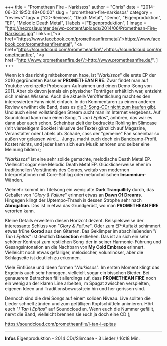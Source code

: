 +++
title = "Promethean Fire - Narkissos"
author = "Chris"
date = "2014-06-02 19:50:48+00:00"
slug = "promethean-fire-narkissos"
category = "reviews"
tags = ["CD-Reviews", "Death Metal", "Demo", "Eigenproduktion", "EP", "Melodic Death Metal", ]
labels = ["Eigenproduktion", ]
image = "http://necroslaughter.de/wp-content/uploads/2014/06/Promethean-Fire-Narkissos.jpg"
links = ["<a href=\"https://www.facebook.com/prometheanfiremetal\">https://www.facebook.com/prometheanfiremetal</a>", "<a href=\"https://soundcloud.com/prometheanfire\">https://soundcloud.com/prometheanfire</a>", "<a href=\"http://www.prometheanfire.de/\">http://www.prometheanfire.de/</a>", ]
+++

Wenn ich das richtig mitbekommen habe, ist "_Narkissos_" die erste EP der 2010 gegründeten Kasseler **PROMETHEAN FIRE**. Zwar findet man auf Youtube vereinzelte Proberaum-Aufnahmen und einen Demo-Song von 2011. Aber ob davon jemals ein physischer Tonträger erhältlich war, entzieht sich meines Wissens. Auch die aktuelle Veröffentlichung macht es den interessierten Fans nicht einfach. In den Kommentaren zu einem anderen Review erwähnt die Band, dass es <a href="http://www.metal.de/death-metal/review/promethean-fire/57314-narkissos/">die 3-Song-CDr nicht zum kaufen gibt</a>. Und auch einen vollständigen Stream sucht man im Internet vergebens. Auf Soundcloud kann man einen Song, "_I Tan I Epitas_", anhören, das war es dann aber auch schon. Scheinbar zielt der bedruckte Rohling im Slimcase (mit vierseitigem Booklet inklusive der Texte) gänzlich auf Magazine, Veranstalter oder Labels ab. Schade, dass der "gemeine" Fan scheinbar so außen vor gelassen wird.... Jungs, macht euch doch ein Bandcamp-Profil. Kostet nichts, und jeder kann sich eure Musik anhören und selber eine Meinung bilden (;

"_Narkissos_" ist eine sehr solide gemachte, melodische Death Metal EP. Vielleicht sogar eine Melodic Death Metal EP. Glücklicherweise eher im traditionellen Verständnis des Genres, weitab von modernen Interpretationen mit Core-Schlag oder melancholischen **Insomnium**-Wänden.

Vielmehr kommt im Titelsong ein wenig alte **Dark Tranquillity** durch, das Geballer von "_Glory &amp; Failure_" erinnert etwas an **Dawn Of Dreams**. Hingegen klingt der Uptempo-Thrash in dessen Strophe sehr nach **Abrogation**. Das ist in etwa das Grundgerüst, wo man **PROMETHEAN FIRE** verorten kann.

Kleine Details erweitern diesen Horizont dezent. Beispielsweise der interessante Schluss von "_Glory &amp; Failure_". Oder zum EP-Auftakt schimmert etwas frühe **Gorod** aus den Gitarren. Das Geklimper im abschließenden "_I Tan I Epitas_" ist deutlich **Dissection** entliehen. Das ist an sich ein sehr schöner Kontrast zum restlichen Song, der in seiner Harmonie-Führung und Gesangsintonation an die Nachbarn von **My Cold Embrace** erinnert. Vielleicht noch etwas gefälliger, melodischer, voluminöser, aber die Schlagseite ist deutlich zu erkennen.

Viele Einflüsse und Ideen formen "_Narkissos_". Im ersten Moment klingt das Ergebnis auch sehr homogen, vielleicht sogar ein bisschen Bieder. Bei genauerem Betrachten fällt allerdings auf, dass **PROMETHEAN FIRE** noch ein wenig an der klaren Line arbeiten, im Spagat zwischen verspielten, eigenen Ideen und Traditionsbewusstsein hin und her gerissen sind.

Dennoch sind die drei Songs auf einem soliden Niveau. Live sollten die Lieder schnell zünden und zum gefälligen Kopfschütteln animieren. Hört euch "_I Tan I Epitas_" auf Soundcloud an. Wenn euch die Nummer gefällt, nervt die Band, vielleicht brennen sie euch ja doch eine CD (;

https://soundcloud.com/prometheanfire/i-tan-i-epitas



---
**Infos**
Eigenproduktion - 2014
CDr/Slimcase - 3 Lieder / 16:18 Min.
